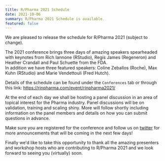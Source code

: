 ```yaml
---
title: R/Pharma 2021 Schedule
date: 2021-10-06
summary: R/Pharma 2021 Schedule is available.
featured: false
---
```


We are pleased to release the schedule for R/Pharma 2021 (subject to change).

The 2021 conference brings three days of amazing speakers spearheaded with keynotes from Rich Iannone (RStudio), Regis James (Regeneron) and Heather Crandall and Paul Schuette from the FDA.  
In addition we have three featured speakers: Coline Zeballos (Roche), Max Kuhn (RStudio) and Marie Vendettouli (Fred Hutch).

Details of the schedule can be found under the `Conferences` tab or through this link: https://rinpharma.com/event/rinpharma2021/

At the end of each day we shall be hosting a panel discussion in an area of topical interest for the Pharma industry.  Panel discussions will be on validation, training and scaling shiny.  More will follow shortly including information on the panel members and details on how you can submit questions in advance.

Make sure you are registered for the conference and follow us on [twitter](https://twitter.com/rinpharma) for more announcements that will be coming in the next few days!

Finally we'd like to take this opportunity to thank all the amazing presenters and workshop hosts who are contributing to R/Pharma 2021 and we look forward to seeing you (virtually) soon.

